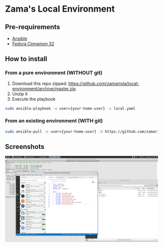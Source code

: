 # Zama's Local Environment

## Pre-requirements

- [Ansible](https://docs.ansible.com/ansible/latest/installation_guide/intro_installation.html)
- [Fedora Cinnamon 32](https://spins.fedoraproject.org/cinnamon/download/index.html)

## How to install

### From a pure environment (WITHOUT git)

1. Download this repo zipped: https://github.com/zamariola/local-environment/archive/master.zip
2. Unzip it
3. Execute the playbook

```bash
sudo ansible-playbook -e user={your-home-user} -v local.yaml
```

### From an existing environment (WITH git)

```bash
sudo ansible-pull -e user={your-home-user} -U https://github.com/zamariola/local-environment.git
```
## Screenshots

![Home screen](https://raw.githubusercontent.com/zamariola/local-environment/master/doc/local_env.png "Home screen")
